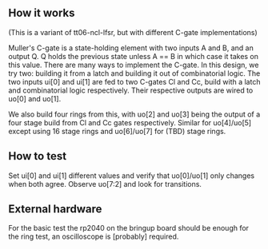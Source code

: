 <!---

This file is used to generate your project datasheet. Please fill in the information below and delete any unused
sections.

You can also include images in this folder and reference them in the markdown. Each image must be less than
512 kb in size, and the combined size of all images must be less than 1 MB.
-->

## How it works

(This is a variant of tt06-ncl-lfsr, but with different C-gate
implementations)

Muller's C-gate is a state-holding element with two inputs A and B,
and an output Q.  Q holds the previous state unless A == B in which
case it takes on this value.  There are many ways to implement the
C-gate.  In this design, we try two: building it from a latch and
building it out of combinatorial logic.  The two inputs ui[0] and
ui[1] are fed to two C-gates Cl and Cc, build with a latch and
combinatorial logic respectively.  Their respective outputs are wired
to uo[0] and uo[1].

We also build four rings from this, with uo[2] and uo[3] being the
output of a four stage build from Cl and Cc gates respectively.
Similar for uo[4]/uo[5] except using 16 stage rings and uo[6]/uo[7]
for (TBD) stage rings.

## How to test

Set ui[0] and ui[1] different values and verify that uo[0]/uo[1] only
changes when both agree.  Observe uo[7:2] and look for transitions.

## External hardware

For the basic test the rp2040 on the bringup board should be enough
for the ring test, an oscilloscope is [probably] required.

